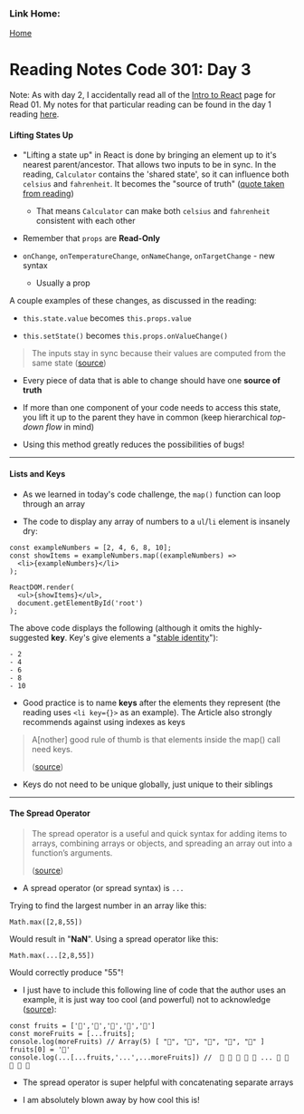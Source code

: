 ### Link Home:
[Home](README.md)

# Reading Notes Code 301: Day 3

Note: As with day 2, I accidentally read all of the [Intro to React](https://reactjs.org/tutorial/tutorial.html) page for Read 01. My notes for that particular reading can be found in the day 1 reading [here]([301-01.md).

#### Lifting States Up 

- "Lifting a state up" in React is done by bringing an element up to it's nearest parent/ancestor. That allows two inputs to be in sync. In the reading, `Calculator` contains the 'shared state', so it can influence both `celsius` and `fahrenheit`. It becomes the "source of truth" ([quote taken from reading](https://reactjs.org/docs/lifting-state-up.html#lifting-state-up)) 
  - That means `Calculator` can make both `celsius` and `fahrenheit` consistent with each other

- Remember that `props` are **Read-Only**

- `onChange`, `onTemperatureChange`, `onNameChange`, `onTargetChange` - new syntax
  - Usually a prop

A couple examples of these changes, as discussed in the reading:
- `this.state.value` becomes `this.props.value`

- `this.setState()` becomes `this.props.onValueChange()`


>The inputs stay in sync because their values are computed from the same state ([source](https://reactjs.org/docs/lifting-state-up.html#lifting-state-up))

- Every piece of data that is able to change should have one **source of truth**

- If more than one component of your code needs to access this state, you lift it up to the parent they have in common (keep hierarchical *top-down flow* in mind)

- Using this method greatly reduces the possibilities of bugs!

--- 

#### Lists and Keys

- As we learned in today's code challenge, the `map()` function can loop through an array

- The code to display any array of numbers to a `ul`/`li` element is insanely dry:

```
const exampleNumbers = [2, 4, 6, 8, 10];
const showItems = exampleNumbers.map((exampleNumbers) =>
  <li>{exampleNumbers}</li>
);

ReactDOM.render(
  <ul>{showItems}</ul>,
  document.getElementById('root')
);
```
The above code displays the following (although it omits the highly-suggested **key**. Key's give elements a "[stable identity](https://reactjs.org/docs/lists-and-keys.html#keys)"):

```
- 2
- 4
- 6
- 8
- 10
```

- Good practice is to name **keys** after the elements they represent (the reading uses `<li key={}>` as an example). The Article also strongly recommends against using indexes as keys

> A[nother] good rule of thumb is that elements inside the map() call need keys.
>
> ([source](https://reactjs.org/docs/lists-and-keys.html#extracting-components-with-keys))

- Keys do not need to be unique globally, just unique to their siblings

--- 
#### The Spread Operator

> The spread operator is a useful and quick syntax for adding items to arrays, combining arrays or objects, and spreading an array out into a function’s arguments.
>
> ([source](https://medium.com/coding-at-dawn/how-to-use-the-spread-operator-in-javascript-b9e4a8b06fab))

- A spread operator (or spread syntax) is `...`

Trying to find the largest number in an array like this:

```
Math.max([2,8,55])
```
Would result in "**NaN**". Using a spread operator like this:

```
Math.max(...[2,8,55])
```

Would correctly produce "55"!

- I just have to include this following line of code that the author uses an example, it is just way too cool (and powerful) not to acknowledge ([source](https://medium.com/coding-at-dawn/how-to-use-the-spread-operator-in-javascript-b9e4a8b06fab)):

```
const fruits = ['🍏','🍊','🍌','🍉','🍍']
const moreFruits = [...fruits];
console.log(moreFruits) // Array(5) [ "🍏", "🍊", "🍌", "🍉", "🍍" ]
fruits[0] = '🍑'
console.log(...[...fruits,'...',...moreFruits]) //  🍑 🍊 🍌 🍉 🍍 ... 🍏 🍊 🍌 🍉 🍍
```

- The spread operator is super helpful with concatenating separate arrays

- I am absolutely blown away by how cool this is!